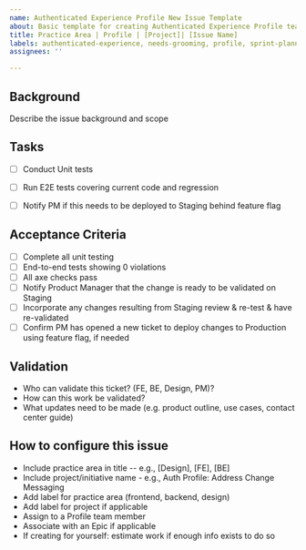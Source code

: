 ```yaml
---
name: Authenticated Experience Profile New Issue Template
about: Basic template for creating Authenticated Experience Profile team issues
title: Practice Area | Profile | [Project]| [Issue Name]
labels: authenticated-experience, needs-grooming, profile, sprint-planning
assignees: ''

---
```


## Background

Describe the issue background and scope


## Tasks
- [ ] Conduct Unit tests 
- [ ] Run E2E tests covering current code and regression
- [ ] Notify PM if this needs to be deployed to Staging behind feature flag
  

## Acceptance Criteria
- [ ] Complete all unit testing
- [ ] End-to-end tests showing 0 violations
- [ ] All axe checks pass
- [ ] Notify Product Manager that the change is ready to be validated on Staging
- [ ] Incorporate any changes resulting from Staging review & re-test & have re-validated
- [ ] Confirm PM has opened a new ticket to deploy changes to Production using feature flag, if needed

## Validation
- Who can validate this ticket? (FE, BE, Design, PM)?
- How can this work be validated?
- What updates need to be made (e.g. product outline, use cases, contact center guide)



## How to configure this issue
- Include practice area in title -- e.g., [Design], [FE], [BE]
- Include project/initiative name - e.g., Auth Profile: Address Change Messaging
- Add label for practice area (frontend, backend, design)
- Add label for project if applicable
- Assign to a Profile team member
- Associate with an Epic if applicable
- If creating for yourself: estimate work if enough info exists to do so
